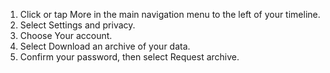 1. Click or tap More in the main navigation menu to the left of your timeline.
2. Select Settings and privacy.
3. Choose Your account.
4. Select Download an archive of your data.
5. Confirm your password, then select Request archive.
